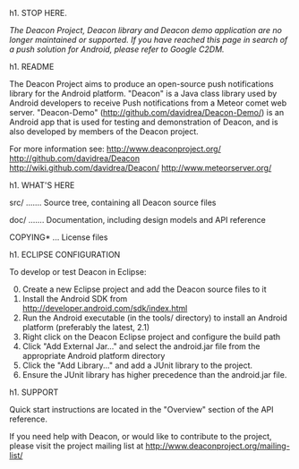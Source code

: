 h1. STOP HERE.

*The Deacon Project, Deacon library and Deacon demo application are no longer maintained or supported. If you have reached this page in search of a push solution for Android, please refer to Google C2DM.*

h1. README

The Deacon Project aims to produce an open-source push notifications library for the Android platform. "Deacon" is a Java class library used by Android developers to receive Push notifications from a Meteor comet web server. "Deacon-Demo" (http://github.com/davidrea/Deacon-Demo/) is an Android app that is used for testing and demonstration of Deacon, and is also developed by members of the Deacon project.

For more information see:
http://www.deaconproject.org/
http://github.com/davidrea/Deacon
http://wiki.github.com/davidrea/Deacon/
http://www.meteorserver.org/

h1. WHAT'S HERE

src/ ....... Source tree, containing all Deacon source files

doc/ ....... Documentation, including design models and API reference

COPYING* ... License files

h1. ECLIPSE CONFIGURATION

To develop or test Deacon in Eclipse:

0) Create a new Eclipse project and add the Deacon source files to it
1) Install the Android SDK from http://developer.android.com/sdk/index.html
2) Run the Android executable (in the tools/ directory) to install an Android platform (preferably the latest, 2.1)
3) Right click on the Deacon Eclipse project and configure the build path
4) Click "Add External Jar..." and select the android.jar file from the appropriate Android platform directory
5) Click the "Add Library..." and add a JUnit library to the project.
6) Ensure the JUnit library has higher precedence than the android.jar file.

h1. SUPPORT

Quick start instructions are located in the "Overview" section of the API reference.

If you need help with Deacon, or would like to contribute to the project, please visit the project mailing list at http://www.deaconproject.org/mailing-list/
